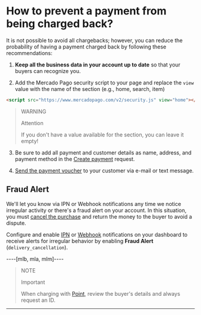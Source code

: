 # How to prevent a payment from being charged back?

It is not possible to avoid all chargebacks; however, you can reduce the probability of having a payment charged back by following these recommendations:

1. **Keep all the business data in your account up to date** so that your buyers can recognize you.
   
2. Add the Mercado Pago security script to your page and replace the `view` value with the name of the section (e.g., home, search, item)
```html
<script src="https://www.mercadopago.com/v2/security.js" view="home"></script>
```

> WARNING
>
> Attention
>
> If you don't have a value available for the section, you can leave it empty!

3. Be sure to add all payment and customer details as name, address, and payment method in the [Create payment](/developers/en/reference/payments/_payments/post) request.
   
4. [Send the payment voucher](https://www.mercadopago[FAKER][URL][DOMAIN]/ajuda/16170) to your customer via e-mail or text message.
   
## Fraud Alert

We'll let you know via IPN or Webhook notifications any time we notice irregular activity or there's a fraud alert on your account. In this situation, you must [cancel the purchase](/developers/en/guides/additional-content/sales-processing/cancellations-and-refunds) and return the money to the buyer to avoid a dispute. 

Configure and enable [IPN](/developers/panel/ipn) or [Webhook](/developers/panel/webhooks) notifications on your dashboard to receive alerts for irregular behavior by enabling **Fraud Alert** (`delivery_cancellation`).

----[mlb, mla, mlm]----

> NOTE
>
> Important
> 
> When charging with [Point](/developers/en/docs/mp-point/landing), review the buyer's details and always request an ID.

------------